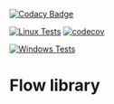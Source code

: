 [![Codacy Badge](https://app.codacy.com/project/badge/Grade/2b3910f9400e4225aa74051bd1462005)](https://www.codacy.com/gh/MusicLab-Dev/Flow/dashboard?utm_source=github.com&amp;utm_medium=referral&amp;utm_content=MusicLab-Dev/Flow&amp;utm_campaign=Badge_Grade)

[![Linux Tests](https://github.com/MusicLab-Dev/Flow/workflows/Linux%20Tests/badge.svg)](https://github.com/MusicLab-Dev/Flow/actions?query=workflow%3A%22Linux+Tests%22) [![codecov](https://codecov.io/gh/MusicLab-Dev/Flow/branch/master/graph/badge.svg?token=OC8IPUBVIV)](https://codecov.io/gh/MusicLab-Dev/Flow)

[![Windows Tests](https://github.com/MusicLab-Dev/Flow/workflows/Windows%20Tests/badge.svg)](https://github.com/MusicLab-Dev/Flow/actions?query=workflow%3A%22Windows+Tests%22)

# Flow library
